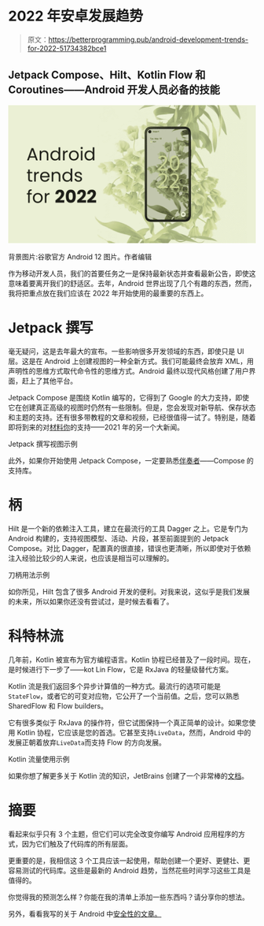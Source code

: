 # 2022 年安卓发展趋势

> 原文：<https://betterprogramming.pub/android-development-trends-for-2022-51734382bce1>

## Jetpack Compose、Hilt、Kotlin Flow 和 Coroutines——Android 开发人员必备的技能

![](img/c77fa72c4d1c534e9a25bc85a9782165.png)

背景图片:谷歌官方 Android 12 图片。作者编辑

作为移动开发人员，我们的首要任务之一是保持最新状态并查看最新公告，即使这意味着要离开我们的舒适区。去年，Android 世界出现了几个有趣的东西，然而，我将把重点放在我们应该在 2022 年开始使用的最重要的东西上。

# Jetpack 撰写

毫无疑问，这是去年最大的宣布。一些影响很多开发领域的东西，即使只是 UI 层。这是在 Android 上创建视图的一种全新方式。我们可能最终会放弃 XML，用声明性的思维方式取代命令性的思维方式。Android 最终以现代风格创建了用户界面，赶上了其他平台。

Jetpack Compose 是围绕 Kotlin 编写的，它得到了 Google 的大力支持，即使它在创建真正高级的视图时仍然有一些限制。但是，您会发现对新导航、保存状态和主题的支持。还有很多带教程的文章和视频，已经很值得一试了。特别是，随着即将到来的对[材料你](https://material.io/blog/announcing-material-you)的支持——2021 年的另一个大新闻。

Jetpack 撰写视图示例

此外，如果你开始使用 Jetpack Compose，一定要熟悉[伴奏者](https://github.com/google/accompanist)——Compose 的支持库。

# 柄

Hilt 是一个新的依赖注入工具，建立在最流行的工具 Dagger 之上。它是专门为 Android 构建的，支持视图模型、活动、片段，甚至前面提到的 Jetpack Compose。对比 Dagger，配置真的很直接，错误也更清晰，所以即使对于依赖注入经验比较少的人来说，也应该是相当可以理解的。

刀柄用法示例

如你所见，Hilt 包含了很多 Android 开发的便利。对我来说，这似乎是我们发展的未来，所以如果你还没有尝试过，是时候去看看了。

# 科特林流

几年前，Kotlin 被宣布为官方编程语言。Kotlin 协程已经普及了一段时间。现在，是时候进行下一步了——kot Lin Flow，它是 RxJava 的轻量级替代方案。

Kotlin 流是我们返回多个异步计算值的一种方式。最流行的选项可能是`StateFlow`，或者它的可变对应物，它公开了一个当前值。之后，您可以熟悉 SharedFlow 和 Flow builders。

它有很多类似于 RxJava 的操作符，但它试图保持一个真正简单的设计。如果您使用 Kotlin 协程，它应该是您的首选。它甚至支持`LiveData`，然而，Android 中的发展正朝着放弃`LiveData`而支持 Flow 的方向发展。

Kotlin 流量使用示例

如果你想了解更多关于 Kotlin 流的知识，JetBrains 创建了一个非常棒的[文档](https://kotlinlang.org/docs/flow.html)。

# 摘要

看起来似乎只有 3 个主题，但它们可以完全改变你编写 Android 应用程序的方式，因为它们触及了代码库的所有层面。

更重要的是，我相信这 3 个工具应该一起使用，帮助创建一个更好、更健壮、更容易测试的代码库。这些是最新的 Android 趋势，当然花些时间学习这些工具是值得的。

你觉得我的预测怎么样？你能在我的清单上添加一些东西吗？请分享你的想法。

另外，看看我写的关于 Android 中[安全性的文章。](https://medium.com/android-news/security-in-android-cheatsheet-8c3d3125e3a9)